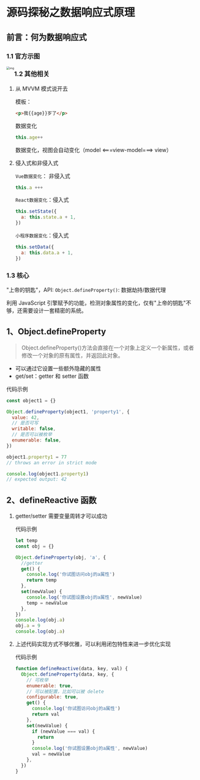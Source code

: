 # 源码探秘之数据响应式原理

## 前言：何为数据响应式

### 1.1 官方示图

<img src="https://v2.cn.vuejs.org/images/data.png" alt="img" style="zoom:50%;float:left;" />

### 1.2 其他相关

1. 从 MVVM 模式说开去

   模板：

   ```html
   <p>我{{age}}岁了</p>
   ```

   数据变化

   ```javascript
   this.age++
   ```

   数据变化，视图会自动变化（model <===view-model===> view）

2. 侵入式和非侵入式

   `Vue数据变化`： 非侵入式

   ```javascript
   this.a +++
   ```

   `React数据变化`：侵入式

   ```javascript
   this.setState({
     a: this.state.a + 1,
   })
   ```

   `小程序数据变化`：侵入式

   ```javascript
   this.setData({
     a: this.data.a + 1,
   })
   ```

### 1.3 核心

"上帝的钥匙"，API: `Object.defineProperty()`: 数据劫持/数据代理

利用 JavaScript 引擎赋予的功能，检测对象属性的变化，仅有"上帝的钥匙"不够，还需要设计一套精密的系统。

## 1、Object.defineProperty

> Object.defineProperty()方法会直接在一个对象上定义一个新属性，或者修改一个对象的原有属性，并返回此对象。

- 可以通过它设置一些额外隐藏的属性
- get/set：getter 和 setter 函数

代码示例

```javascript
const object1 = {}

Object.defineProperty(object1, 'property1', {
  value: 42,
  // 是否可写
  writable: false,
  // 是否可以被枚举
  enumerable: false,
})

object1.property1 = 77
// throws an error in strict mode

console.log(object1.property1)
// expected output: 42
```

## 2、defineReactive 函数

1. getter/setter 需要变量周转才可以成功

   代码示例

   ```javascript
   let temp
   const obj = {}

   Object.defineProperty(obj, 'a', {
     //getter
     get() {
       console.log('你试图访问obj的a属性')
       return temp
     },
     set(newValue) {
       console.log('你试图设置obj的a属性', newValue)
       temp = newValue
     },
   })
   console.log(obj.a)
   obj.a = 9
   console.log(obj.a)
   ```

2. 上述代码实现方式不够优雅，可以利用闭包特性来进一步优化实现

   代码示例

   ```javascript
   function defineReactive(data, key, val) {
     Object.defineProperty(data, key, {
       // 可枚举
       enumerable: true,
       // 可以被配置，比如可以被 delete
       configurable: true,
       get() {
         console.log('你试图访问obj的a属性')
         return val
       },
       set(newValue) {
         if (newValue === val) {
           return
         }
         console.log('你试图设置obj的a属性', newValue)
         val = newValue
       },
     })
   }
   ```
